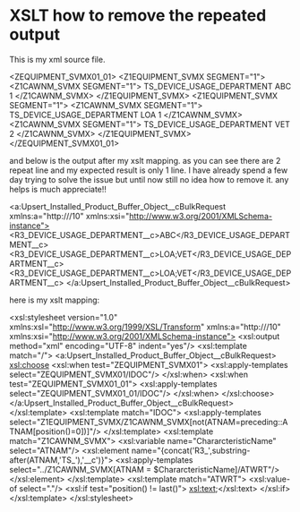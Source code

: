 
# XSLT how to remove the repeated output

This is my xml source file.
<?xml version="1.0" encoding="UTF-8"?>
<ZEQUIPMENT_SVMX01_01>
    <IDOC BEGIN="1">
        <Z1EQUIPMENT_SVMX SEGMENT="1">
            <Z1CAWNM_SVMX SEGMENT="1">
                <ATNAM>TS_DEVICE_USAGE_DEPARTMENT</ATNAM>
                <ATWRT>ABC</ATWRT>
                <ATZHL> 1</ATZHL>
            </Z1CAWNM_SVMX>
        </Z1EQUIPMENT_SVMX>
    </IDOC>
    <IDOC BEGIN="1">
        <Z1EQUIPMENT_SVMX SEGMENT="1">
            <Z1CAWNM_SVMX SEGMENT="1">
                <ATNAM>TS_DEVICE_USAGE_DEPARTMENT</ATNAM>
                <ATWRT>LOA</ATWRT>
                <ATZHL> 1</ATZHL>
            </Z1CAWNM_SVMX>
            <Z1CAWNM_SVMX SEGMENT="1">
                <ATNAM>TS_DEVICE_USAGE_DEPARTMENT</ATNAM>
                <ATWRT>VET</ATWRT>
                <ATZHL> 2</ATZHL>
            </Z1CAWNM_SVMX>
        </Z1EQUIPMENT_SVMX>
    </IDOC>
</ZEQUIPMENT_SVMX01_01>

and below is the output after my xslt mapping. as you can see there are 2 repeat line and my expected result is only 1 line. I have already spend a few day trying to solve the issue but until now still no idea how to remove it. any helps is much appreciate!!
<?xml version="1.0" encoding="UTF-8"?>
<a:Upsert_Installed_Product_Buffer_Object__cBulkRequest xmlns:a="http:///10" xmlns:xsi="http://www.w3.org/2001/XMLSchema-instance">
   <batch>
      <sObject>
         <R3_DEVICE_USAGE_DEPARTMENT__c>ABC</R3_DEVICE_USAGE_DEPARTMENT__c>
      </sObject>
      <sObject>
         <R3_DEVICE_USAGE_DEPARTMENT__c>LOA;VET</R3_DEVICE_USAGE_DEPARTMENT__c>
         <R3_DEVICE_USAGE_DEPARTMENT__c>LOA;VET</R3_DEVICE_USAGE_DEPARTMENT__c>
      </sObject>
   </batch>
</a:Upsert_Installed_Product_Buffer_Object__cBulkRequest>

here is my xslt mapping:
<?xml version="1.0" encoding="utf-8"?>
<xsl:stylesheet version="1.0" xmlns:xsl="http://www.w3.org/1999/XSL/Transform" xmlns:a="http:///10" xmlns:xsi="http://www.w3.org/2001/XMLSchema-instance">
    <xsl:output method="xml" encoding="UTF-8" indent="yes"/>
    <xsl:template match="/">
        <a:Upsert_Installed_Product_Buffer_Object__cBulkRequest>
            <batch>
                <xsl:choose>
                    <xsl:when test="ZEQUIPMENT_SVMX01">
                        <xsl:apply-templates select="ZEQUIPMENT_SVMX01/IDOC"/>
                    </xsl:when>
                    <xsl:when test="ZEQUIPMENT_SVMX01_01">
                        <xsl:apply-templates select="ZEQUIPMENT_SVMX01_01/IDOC"/>
                    </xsl:when>
                </xsl:choose>
            </batch>
        </a:Upsert_Installed_Product_Buffer_Object__cBulkRequest>
    </xsl:template>
    <xsl:template match="IDOC">
        <sObject>
            <xsl:apply-templates select="Z1EQUIPMENT_SVMX/Z1CAWNM_SVMX[not(ATNAM=preceding::ATNAM[position()=0])]"/>
        </sObject>
    </xsl:template>
    <xsl:template match="Z1CAWNM_SVMX">
        <xsl:variable name="ChararcteristicName" select="ATNAM"/>
        <xsl:element name="{concat('R3_',substring-after(ATNAM,'TS_'),'__c')}">
            <xsl:apply-templates select="../Z1CAWNM_SVMX[ATNAM = $ChararcteristicName]/ATWRT"/>
        </xsl:element>
    </xsl:template>
    <xsl:template match="ATWRT">
        <xsl:value-of select="."/>
        <xsl:if test="position() != last()">
            <xsl:text>;</xsl:text>
        </xsl:if>
    </xsl:template>
</xsl:stylesheet>


        